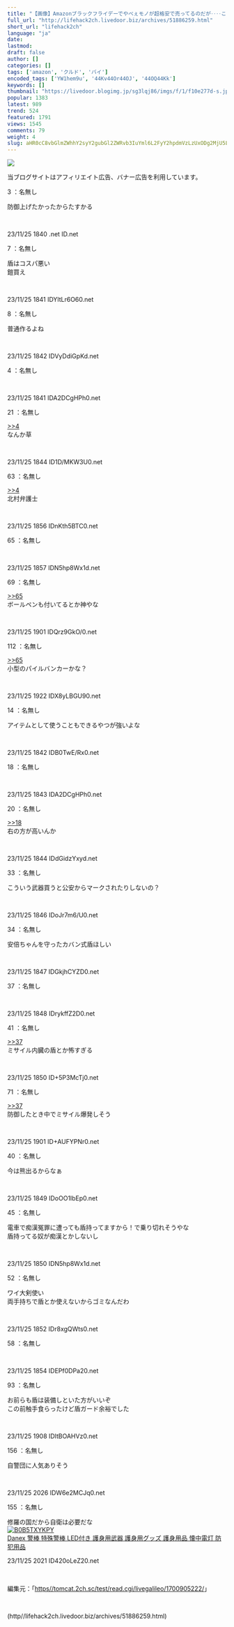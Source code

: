```yaml
---
title: "【画像】Amazonブラックフライデーでやべぇモノが超格安で売ってるのだが‥‥これ熊とかクルド人用にマストバイだろ😳"
full_url: "http://lifehack2ch.livedoor.biz/archives/51886259.html"
short_url: "lifehack2ch"
language: "ja"
date: 
lastmod: 
draft: false
author: []
categories: []
tags: ['amazon', 'クルド', 'バイ']
encoded_tags: ['YW1hem9u', '44Kv44Or44OJ', '44OQ44Kk']
keywords: []
thumbnail: "https://livedoor.blogimg.jp/sg3lqj86/imgs/f/1/f10e277d-s.jpg"
popular: 1383
latest: 989
trend: 524
featured: 1791
views: 1545
comments: 79
weight: 4
slug: aHR0cC8vbGlmZWhhY2syY2gubGl2ZWRvb3IuYml6L2FyY2hpdmVzLzUxODg2MjU5Lmh0bWw=
---
```


![](https://livedoor.blogimg.jp/sg3lqj86/imgs/f/1/f10e277d-s.jpg)

<div><p>当ブログサイトはアフィリエイト広告、バナー広告を利用しています。</p><p class='t_name'>3 ：名無し</p> <p class='r2'> 防御上げたかったからたすかる </p><br><p>23/11/25 1840 .net ID.net</p> <p class='t_name'>7 ：名無し</p> <p class='r4'>盾はコスパ悪い <br> 鎧買え </p><br><p>23/11/25 1841 IDYltLr6O60.net</p> <p class='t_name'>8 ：名無し</p> <p class='r4'>普通作るよね </p><br><p>23/11/25 1842 IDVyDdiGpKd.net</p> <p class='t_name'>4 ：名無し</p> <br><p>23/11/25 1841 IDA2DCgHPh0.net</p> <p class='t_name_res'>21 ：名無し</p> <p class='r4'><a href='#res_4'>>>4</a> <br> なんか草 </p><br><p>23/11/25 1844 ID1D/MKW3U0.net</p> <p class='t_name_res'>63 ：名無し</p> <p class='r4'><a href='#res_4'>>>4</a> <br> 北村弁護士 </p><br><p>23/11/25 1856 IDnKth5BTC0.net</p> <p class='t_name_res'>65 ：名無し</p> <br><p>23/11/25 1857 IDN5hp8Wx1d.net</p> <p class='t_name_res'>69 ：名無し</p> <p class='r4'><a href='#res_65'>>>65</a> <br> ボールペンも付いてるとか神やな </p><br><p>23/11/25 1901 IDQrz9GkO/0.net</p> <p class='t_name_res'>112 ：名無し</p> <p class='r4'><a href='#res_65'>>>65</a> <br> 小型のパイルバンカーかな？ </p><br><p>23/11/25 1922 IDX8yLBGU90.net</p> <p class='t_name'>14 ：名無し</p> <p class='r4'>アイテムとして使うこともできるやつが強いよな </p><br><p>23/11/25 1842 IDB0TwE/Rx0.net</p> <p class='t_name'>18 ：名無し</p> <br><p>23/11/25 1843 IDA2DCgHPh0.net</p> <p class='t_name_res'>20 ：名無し</p> <p class='r4'><a href='#res_18'>>>18</a> <br> 右の方が高いんか </p><br><p>23/11/25 1844 IDdGidzYxyd.net</p> <p class='t_name'>33 ：名無し</p> <p class='r4'>こういう武器買うと公安からマークされたりしないの？ </p><br><p>23/11/25 1846 IDoJr7m6/U0.net</p> <p class='t_name'>34 ：名無し</p> <p class='r4'>安倍ちゃんを守ったカバン式盾ほしい </p><br><p>23/11/25 1847 IDGkjhCYZD0.net</p> <p class='t_name'>37 ：名無し</p> <br><p>23/11/25 1848 IDrykffZ2D0.net</p> <p class='t_name_res'>41 ：名無し</p> <p class='r4'><a href='#res_37'>>>37</a> <br> ミサイル内臓の盾とか怖すぎる </p><br><p>23/11/25 1850 ID+5P3McTj0.net</p> <p class='t_name_res'>71 ：名無し</p> <p class='r4'><a href='#res_37'>>>37</a> <br> 防御したとき中でミサイル爆発しそう </p><br><p>23/11/25 1901 ID+AUFYPNr0.net</p> <p class='t_name'>40 ：名無し</p> <p class='r4'>今は熊出るからなぁ </p><br><p>23/11/25 1849 IDoOO1lbEp0.net</p> <p class='t_name'>45 ：名無し</p> <p class='r4'>電車で痴漢冤罪に遭っても盾持ってますから！で乗り切れそうやな <br> 盾持ってる奴が痴漢とかしないし </p><br><p>23/11/25 1850 IDN5hp8Wx1d.net</p> <p class='t_name'>52 ：名無し</p> <p class='r4'>ワイ大剣使い <br> 両手持ちで盾とか使えないからゴミなんだわ </p><br><p>23/11/25 1852 IDr8xgQWts0.net</p> <p class='t_name'>58 ：名無し</p> <br><p>23/11/25 1854 IDEPf0DPa20.net</p> <p class='t_name'>93 ：名無し</p> <p class='r4'>お前らも盾は装備しといた方がいいぞ <br> この前触手食らったけど盾ガード余裕でした </p><br><p>23/11/25 1908 IDltBOAHVz0.net</p> <p class='t_name'>156 ：名無し</p> <p class='r4'>自警団に人気ありそう </p><br><p>23/11/25 2026 IDW6e2MCJq0.net</p> <p class='t_name'>155 ：名無し</p> <p class='r2'>修羅の国だから自衛は必要だな<br><a href='https//www.amazon.co.jp/dp/B0B5TXYKPY/?tag=nishiky24-22' target='_blank'><img src='https//m.media-amazon.com/images/I/41uaVjuXJEL._SL500_.jpg' alt='B0B5TXYKPY' border='0'></a><br><a href='https//www.amazon.co.jp/dp/B0B5TXYKPY/?tag=nishiky24-22' target='_blank'>Danex 警棒 特殊警棒 LED付き 護身用武器 護身用グッズ 護身用品 懐中電灯 防犯用品 </a> </p><p>23/11/25 2021 ID420oLeZ20.net</p> <br><p class='p_url'>編集元：「<a href='https//tomcat.2ch.sc/test/read.cgi/livegalileo/1700905222/' target='_blank'>https//tomcat.2ch.sc/test/read.cgi/livegalileo/1700905222/</a>」</p> <br clear='all'></div>

(http//lifehack2ch.livedoor.biz/archives/51886259.html)
